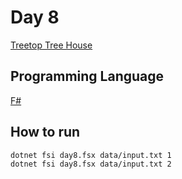 # Day 8

[Treetop Tree House](https://adventofcode.com/2022/day/8)

## Programming Language

[F#](https://fsharp.org/)

## How to run

```bash
dotnet fsi day8.fsx data/input.txt 1
dotnet fsi day8.fsx data/input.txt 2
```
